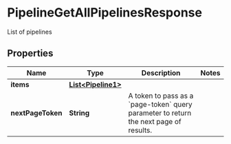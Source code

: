 

# PipelineGetAllPipelinesResponse

List of pipelines

## Properties

| Name | Type | Description | Notes |
|------------ | ------------- | ------------- | -------------|
|**items** | [**List&lt;Pipeline1&gt;**](Pipeline1.md) |  |  |
|**nextPageToken** | **String** | A token to pass as a &#x60;page-token&#x60; query parameter to return the next page of results. |  |



